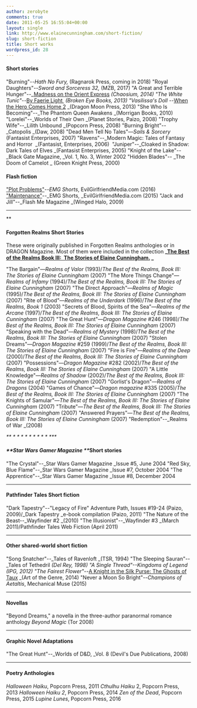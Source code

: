 ```yaml
---
author: zerobyte
comments: true
date: 2011-05-25 16:55:04+00:00
layout: single
link: http://www.elainecunningham.com/short-fiction/
slug: short-fiction
title: Short works
wordpress_id: 28
---
```


#### **Short stories**




"Burning"--_Hath No Fury,_ (Ragnarok Press, coming in 2018)
"Royal Daughters"--_Sword and Sorceress 32,_ (MZB, 2017)
"A Great and Terrible Hunger"--_[Madness on the Orient Express](http://www.amazon.com/Madness-Orient-Express-Lovecraftian-Unforgettable-ebook/dp/B010MZSPMW/ref=sr_1_1?s=books&ie=UTF8&qid=1459522408&sr=1-1&keywords=Madness+on+the+Orient+Express) _(Chaosium, 2014)
"The White Tunic"--_[By Faerie Light ](http://www.amazon.com/Faerie-Light-Vol-2-ebook/dp/B00HSZNRSM/ref=sr_1_3?s=books&ie=UTF8&qid=1459522317&sr=1-3&keywords=by+faerie+light) _(Broken Eye Books, 2013)
"Vasilissa's Doll --_[When the Hero Comes Home 2](http://www.amazon.com/When-Hero-Comes-Gabrielle-Harbowy/dp/1897492715/ref=sr_1_1?s=books&ie=UTF8&qid=1379697019&sr=1-1&keywords=when+the+hero+comes+home+2) _(Dragon Moon Press, 2013)
"She Who Is Becoming"--_The Phantom Queen Awakens _(Morrigan Books, 2010)
"Lorelei"--_Worlds of Their Own _(Planet Stories, Paizo, 2008)
"Trophy Wife"--_Lilith Unbound _(Popcorn Press, 2008)
"Burning Bright"--_Catopolis _(Daw, 2008)
"Dead Men Tell No Tales"—_Sails & Sorcery_ (Fantasist Enterprises, 2007)
"Ravens"--_Modern Magic: Tales of Fantasy and Horror  _(Fantasist, Enterprises, 2006) 
"Juniper"--_Cloaked in Shadow: Dark Tales of Elves _(Fantasist Enterprises, 2005)
"Knight of the Lake"--_Black Gate Magazine, _Vol. 1, No. 3, Winter 2002
"Hidden Blades"-- _The Doom of Camelot _ (Green Knight Press, 2000)





#### **Flash fiction**




["Plot Problems"](http://www.evilgirlfriendmedia.com/1288/news/plot-problems-by-elaine-cunningham/)--_EMG Shorts_, EvilGirlfriendMedia.com (2016)
["Maintenance"](http://www.evilgirlfriendmedia.com/830/news/maintenance-by-elaine-cunningham/)--_EMG Shorts, _EvilGirlfriendMedia.com (2015)
"Jack and Jill"--_Flash Me Magazine _(Winged Halo, 2009)




*** * * * * * * * * *****
**





#### **Forgotten Realms Short Stories**


These were originally published in Forgotten Realms anthologies or in DRAGON Magazine. Most of them were included in the collection **_[The Best of the Realms Book III:  The Stories of Elaine Cunningham.](http://www.amazon.com/Best-Realms-III-Cunningham-Forgotten/dp/0786942886/ref=sr_1_1?s=books&ie=UTF8&qid=1459522536&sr=1-1&keywords=Best+of+the+Realms+3) _**


"The Bargain"—_Realms of Valor_ (1993)/_The Best of the Realms, Book III: The Stories of Elaine Cunningham_ (2007)
"The More Things Change"—_Realms of Infamy_ (1994)/_The Best of the Realms, Book III: The Stories of Elaine Cunningham_ (2007)
"The Direct Approach"—_Realms of Magic_ (1995)/_The Best of the Realms, Book III: The Stories of Elaine Cunningham_ (2007)
"Rite of Blood"—_Realms of the Underdark_ (1996)/_The Best of the Realms, Book 1_ (2003)
"Secrets of Blood, Spirits of the Sea"—_Realms of the Arcane_ (1997)/_The Best of the Realms, Book III: The Stories of Elaine Cunningham_ (2007)
"The Great Hunt"—_Dragon Magazine_ #246 (1998)/_The Best of the Realms, Book III: The Stories of Elaine Cunningham_ (2007)
"Speaking with the Dead"—_Realms of Mystery_ (1998)/_The Best of the Realms, Book III: The Stories of Elaine Cunningham_ (2007)
"Stolen Dreams"—_Dragon Magazine_ #259 (1999)/_The Best of the Realms, Book III: The Stories of Elaine Cunningham_ (2007)
"Fire is Fire"—_Realms of the Deep_ (2000)/_The Best of the Realms, Book III: The Stories of Elaine Cunningham_ (2007)
"Possessions"—_Dragon Magazine_ #282 (2002)/_The Best of the Realms, Book III: The Stories of Elaine Cunningham_ (2007)
"A Little Knowledge"—_Realms of Shadow_ (2002)/_The Best of the Realms, Book III: The Stories of Elaine Cunningham_ (2007)
"Gorlist's Dragon"—_Realms of Dragons_ (2004)
"Games of Chance"—_Dragon magazine_ #335 (2005)/_The Best of the Realms, Book III: The Stories of Elaine Cunningham_ (2007)
"The Knights of Samular"—_The Best of the Realms, Book III: The Stories of Elaine Cunningham_ (2007)
"Tribute"—_The Best of the Realms, Book III: The Stories of Elaine Cunningham_ (2007)
"Answered Prayers"—_The Best of the Realms, Book III: The Stories of Elaine Cunningham_ (2007)
"Redemption"--_Realms of War _(2008)




_** * * * * * * * * * ***_





#### _**Star Wars Gamer Magazine **_**Short stories**




"The Crystal"--_Star Wars Gamer Magazine _Issue #5, June 2004
"Red Sky, Blue Flame"--_Star Wars Gamer Magazine _Issue #7, October 2004
"The Apprentice"--_Star Wars Gamer Magazine _Issue #8, December 2004




** * * * * * * * * * ***





#### **Pathfinder Tales Short fiction**




"Dark Tapestry"--"Legacy of Fire" Adventure Path, Issues #19-24 (Paizo, 2009)/_Dark Tapestry _e-book compilation (Paizo, 2011)
"The Nature of the Beast--_Wayfinder #2 _(2010)
"The Illusionist"--_Wayfinder #3 _(March 2011)/Pathfinder Tales Web Fiction (April 2011)




** * * * * * * * * * ***





#### **Other shared-world short fiction**




"Song Snatcher"--_Tales of Ravenloft _(TSR, 1994)
"The Sleeping Sauran"--_Tales of Tethedril _(Del Rey, 1998)
"A Single Thread"--Kingdoms of Legend (IPG, 2012)
"The Fairest Flower"--_[A Knight in the Silk Purse: The Ghosts of Taux](http://www.amazon.com/Knight-Silk-Purse-Emerald-Serpent-ebook/dp/B00LO1MPRU/ref=sr_1_1?ie=UTF8&qid=1410389485&sr=8-1&keywords=A+Knight+in+the+silk+purse) _(Art of the Genre, 2014)
"Never a Moon So Bright"--_Champions of Aetaltis_, Mechanical Muse (2015)




*** * * * * * * * * ***





#### **Novellas**




"Beyond Dreams," a novella in the three-author paranormal romance anthology _Beyond Magic_ (Tor 2008)




***** * * * * * * * * *****





#### **Graphic Novel Adaptations**




"The Great Hunt"--_Worlds of D&D, _Vol. 8 (Devil's Due Publications, 2008)




** * * * * * * * * * ***





#### **Poetry Anthologies**




_Halloween Haiku_, Popcorn Press, 2011
_Cthulhu Haiku_ 2, Popcorn Press, 2013
_Halloween Haiku 2_, Popcorn Press, 2014
_Zen of the Dead_, Popcorn Press, 2015
_Lupine Lunes_, Popcorn Press, 2016
